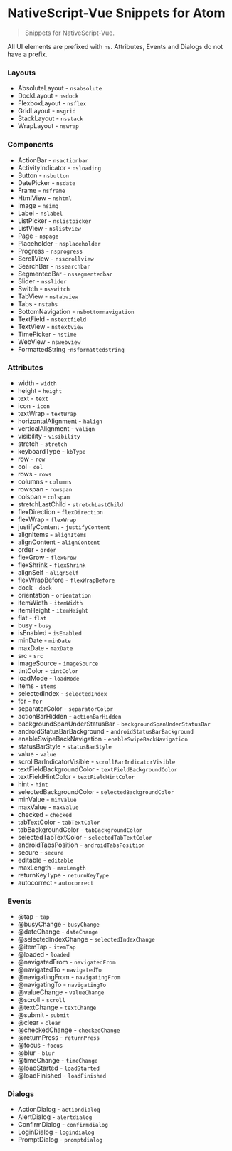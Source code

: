 # NativeScript-Vue Snippets for Atom

> Snippets for NativeScript-Vue.

All UI elements are prefixed with `ns`. Attributes, Events and Dialogs do not have a prefix.

### Layouts

-   AbsoluteLayout - `nsabsolute`
-   DockLayout - `nsdock`
-   FlexboxLayout - `nsflex`
-   GridLayout - `nsgrid`
-   StackLayout - `nsstack`
-   WrapLayout - `nswrap`

### Components

-   ActionBar - `nsactionbar`
-   ActivityIndicator - `nsloading`
-   Button - `nsbutton`
-   DatePicker - `nsdate`
-   Frame - `nsframe`
-   HtmlView - `nshtml`
-   Image - `nsimg`
-   Label - `nslabel`
-   ListPicker - `nslistpicker`
-   ListView - `nslistview`
-   Page - `nspage`
-   Placeholder - `nsplaceholder`
-   Progress - `nsprogress`
-   ScrollView - `nsscrollview`
-   SearchBar - `nssearchbar`
-   SegmentedBar - `nssegmentedbar`
-   Slider - `nsslider`
-   Switch - `nsswitch`
-   TabView - `nstabview`
-   Tabs - `nstabs`
-   BottomNavigation - `nsbottomnavigation`
-   TextField - `nstextfield`
-   TextView - `nstextview`
-   TimePicker - `nstime`
-   WebView - `nswebview`
-   FormattedString -`nsformattedstring`

### Attributes

-   width - `width`
-   height - `height`
-   text - `text`
-   icon - `icon`
-   textWrap - `textWrap`
-   horizontalAlignment - `halign`
-   verticalAlignment - `valign`
-   visibility - `visibility`
-   stretch - `stretch`
-   keyboardType - `kbType`
-   row - `row`
-   col - `col`
-   rows - `rows`
-   columns - `columns`
-   rowspan - `rowspan`
-   colspan - `colspan`
-   stretchLastChild - `stretchLastChild`
-   flexDirection - `flexDirection`
-   flexWrap - `flexWrap`
-   justifyContent - `justifyContent`
-   alignItems - `alignItems`
-   alignContent - `alignContent`
-   order - `order`
-   flexGrow - `flexGrow`
-   flexShrink - `flexShrink`
-   alignSelf - `alignSelf`
-   flexWrapBefore - `flexWrapBefore`
-   dock - `dock`
-   orientation - `orientation`
-   itemWidth - `itemWidth`
-   itemHeight - `itemHeight`
-   flat - `flat`
-   busy - `busy`
-   isEnabled - `isEnabled`
-   minDate - `minDate`
-   maxDate - `maxDate`
-   src - `src`
-   imageSource - `imageSource`
-   tintColor - `tintColor`
-   loadMode - `loadMode`
-   items - `items`
-   selectedIndex - `selectedIndex`
-   for - `for`
-   separatorColor - `separatorColor`
-   actionBarHidden - `actionBarHidden`
-   backgroundSpanUnderStatusBar - `backgroundSpanUnderStatusBar`
-   androidStatusBarBackground - `androidStatusBarBackground`
-   enableSwipeBackNavigation - `enableSwipeBackNavigation`
-   statusBarStyle - `statusBarStyle`
-   value - `value`
-   scrollBarIndicatorVisible - `scrollBarIndicatorVisible`
-   textFieldBackgroundColor - `textFieldBackgroundColor`
-   textFieldHintColor - `textFieldHintColor`
-   hint - `hint`
-   selectedBackgroundColor - `selectedBackgroundColor`
-   minValue - `minValue`
-   maxValue - `maxValue`
-   checked - `checked`
-   tabTextColor - `tabTextColor`
-   tabBackgroundColor - `tabBackgroundColor`
-   selectedTabTextColor - `selectedTabTextColor`
-   androidTabsPosition - `androidTabsPosition`
-   secure - `secure`
-   editable - `editable`
-   maxLength - `maxLength`
-   returnKeyType - `returnKeyType`
-   autocorrect - `autocorrect`

### Events

-   @tap - `tap`
-   @busyChange - `busyChange`
-   @dateChange - `dateChange`
-   @selectedIndexChange - `selectedIndexChange`
-   @itemTap - `itemTap`
-   @loaded - `loaded`
-   @navigatedFrom - `navigatedFrom`
-   @navigatedTo - `navigatedTo`
-   @navigatingFrom - `navigatingFrom`
-   @navigatingTo - `navigatingTo`
-   @valueChange - `valueChange`
-   @scroll - `scroll`
-   @textChange - `textChange`
-   @submit - `submit`
-   @clear - `clear`
-   @checkedChange - `checkedChange`
-   @returnPress - `returnPress`
-   @focus - `focus`
-   @blur - `blur`
-   @timeChange - `timeChange`
-   @loadStarted - `loadStarted`
-   @loadFinished - `loadFinished`

### Dialogs

-   ActionDialog - `actiondialog`
-   AlertDialog - `alertdialog`
-   ConfirmDialog - `confirmdialog`
-   LoginDialog - `logindialog`
-   PromptDialog - `promptdialog`
